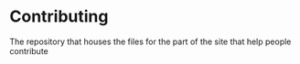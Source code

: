 # Contributing
The repository that houses the files for the part of the site that help people contribute
